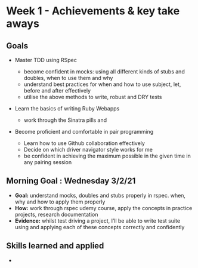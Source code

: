 # Week 1 - Achievements & key take aways

## Goals
- Master TDD using RSpec
  - become confident in mocks: using all different kinds of stubs and doubles, when to use them and why
  - understand best practices for when and how to use subject, let, before and after effectively
  - utilise the above methods to write, robust and DRY tests

- Learn the basics of writing Ruby Webapps
  - work through the Sinatra pills and

- Become proficient and comfortable in pair programming
  - Learn how to use Github collaboration effectively
  - Decide on which driver navigator style works for me
  - be confident in achieving the maximum possible in the given time in any pairing session

## Morning Goal : Wednesday 3/2/21

- **Goal:** understand mocks, doubles and stubs properly in rspec. when, why and how to apply them properly
- **How:** work through rspec udemy course, apply the concepts in practice projects, research documentation
- **Evidence:** whilst test driving a project, I’ll be able to  write test suite using and applying each of these concepts correctly and confidently

## Skills learned and applied

- 
